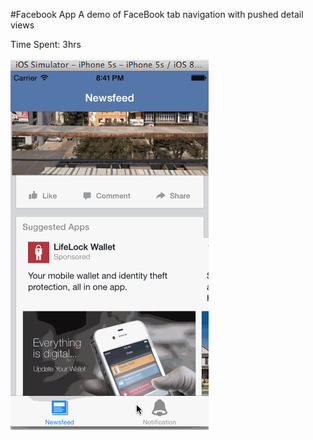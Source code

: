 #Facebook App
A demo of FaceBook tab navigation with pushed detail views

Time Spent: 3hrs

![Video Walkthrough](gif_facebook.gif)

